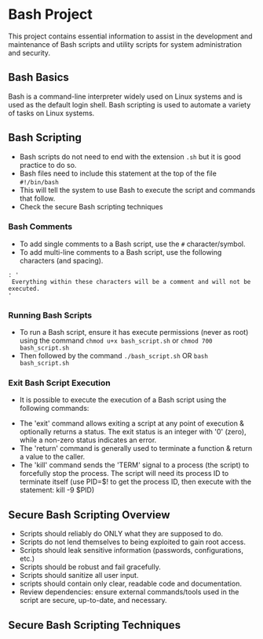 # Bash Project

This project contains essential information to assist in the development and maintenance of Bash scripts and utility scripts for system administration and security.

## Bash Basics

Bash is a command-line interpreter widely used on Linux systems and is used as the default login shell.
Bash scripting is used to automate a variety of tasks on Linux systems.

## Bash Scripting 

* Bash scripts do not need to end with the extension `.sh` but it is good practice to do so.
* Bash files need to include this statement at the top of the file
`#!/bin/bash`
* This will tell the system to use Bash to execute the script  and commands that follow.
* Check the secure Bash scripting techniques

### Bash Comments

* To add single comments to a Bash script, use the `#` character/symbol.
* To add multi-line comments to a Bash script, use the following characters (and spacing).
```
: '
 Everything within these characters will be a comment and will not be executed.
'
```
### Running Bash Scripts
* To run a Bash script, ensure it has execute permissions (never as root) using the command
`chmod u+x bash_script.sh` or `chmod 700 bash_script.sh`
* Then followed by the command `./bash_script.sh` OR `bash bash_script.sh`

### Exit Bash Script Execution
* It is possible to execute the execution of a Bash script using the following commands:
 - The 'exit' command allows exiting a script at any point of execution & optionally returns a status. The exit status is an integer with '0' (zero), while a non-zero status indicates an error.
 - The 'return' command is generally used to terminate a function & return a value to the caller.
 - The 'kill' command sends the 'TERM' signal to a process (the script) to forcefully stop the process. The script will need its process ID to terminate itself (use PID=$! to get the process ID, then execute with the statement: kill -9 $PID)
  
## Secure Bash Scripting Overview
* Scripts should reliably do ONLY what they are supposed to do.
* Scripts do not lend themselves to being exploited to gain root access.
* Scripts should leak sensitive information (passwords, configurations, etc.)
* Scripts should be robust and fail gracefully.
* Scripts should sanitize all user input.
* scripts should contain only clear, readable code and documentation.
* Review dependencies: ensure external commands/tools used in the script are secure, up-to-date, and necessary.


## Secure Bash Scripting Techniques
